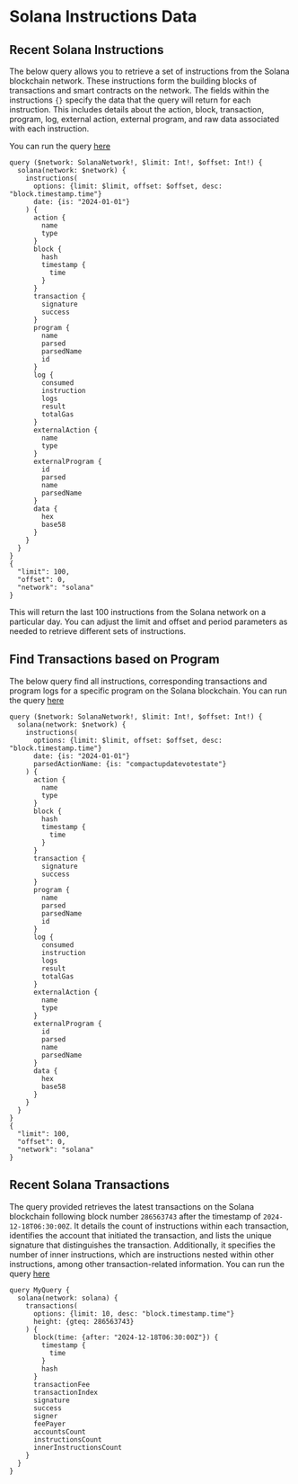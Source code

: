 # Solana Instructions Data

## Recent Solana Instructions

The below query allows you to retrieve a set of instructions from the Solana blockchain network. These instructions form the building blocks of transactions and smart contracts on the network.
The fields within the instructions `{}` specify the data that the query will return for each instruction. This includes details about the action, block, transaction, program, log, external action, external program, and raw data associated with each instruction.

You can run the query [here](https://ide.bitquery.io/Solana-Instructions)

```
query ($network: SolanaNetwork!, $limit: Int!, $offset: Int!) {
  solana(network: $network) {
    instructions(
      options: {limit: $limit, offset: $offset, desc: "block.timestamp.time"}
      date: {is: "2024-01-01"}
    ) {
      action {
        name
        type
      }
      block {
        hash
        timestamp {
          time
        }
      }
      transaction {
        signature
        success
      }
      program {
        name
        parsed
        parsedName
        id
      }
      log {
        consumed
        instruction
        logs
        result
        totalGas
      }
      externalAction {
        name
        type
      }
      externalProgram {
        id
        parsed
        name
        parsedName
      }
      data {
        hex
        base58
      }
    }
  }
}
{
  "limit": 100,
  "offset": 0,
  "network": "solana"
}

```

This will return the last 100 instructions from the Solana network on a particular day. You can adjust the limit and offset and period parameters as needed to retrieve different sets of instructions.

## Find Transactions based on Program

The below query find all instructions, corresponding transactions and program logs for a specific program on the Solana blockchain.
You can run the query [here](https://ide.bitquery.io/Solana-compactupdatevotestate-Action_2)

```
query ($network: SolanaNetwork!, $limit: Int!, $offset: Int!) {
  solana(network: $network) {
    instructions(
      options: {limit: $limit, offset: $offset, desc: "block.timestamp.time"}
      date: {is: "2024-01-01"}
      parsedActionName: {is: "compactupdatevotestate"}
    ) {
      action {
        name
        type
      }
      block {
        hash
        timestamp {
          time
        }
      }
      transaction {
        signature
        success
      }
      program {
        name
        parsed
        parsedName
        id
      }
      log {
        consumed
        instruction
        logs
        result
        totalGas
      }
      externalAction {
        name
        type
      }
      externalProgram {
        id
        parsed
        name
        parsedName
      }
      data {
        hex
        base58
      }
    }
  }
}
{
  "limit": 100,
  "offset": 0,
  "network": "solana"
}
```
## Recent Solana Transactions

The query provided retrieves the latest transactions on the Solana blockchain following block number `286563743` after the timestamp of `2024-12-18T06:30:00Z`. It details the count of instructions within each transaction, identifies the account that initiated the transaction, and lists the unique signature that distinguishes the transaction. Additionally, it specifies the number of inner instructions, which are instructions nested within other instructions, among other transaction-related information. You can run the query [here](https://ide.bitquery.io/Recent-Solana-Transactions_1)

```
query MyQuery {
  solana(network: solana) {
    transactions(
      options: {limit: 10, desc: "block.timestamp.time"}
      height: {gteq: 286563743}
    ) {
      block(time: {after: "2024-12-18T06:30:00Z"}) {
        timestamp {
          time
        }
        hash
      }
      transactionFee
      transactionIndex
      signature
      success
      signer
      feePayer
      accountsCount
      instructionsCount
      innerInstructionsCount
    }
  }
}

```
